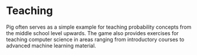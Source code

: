 # Teaching

Pig often serves as a simple example for teaching probability concepts from the middle school level upwards. The game also provides exercises for teaching computer science in areas ranging from introductory courses to advanced machine learning material.
